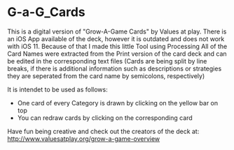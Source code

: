 # G-a-G_Cards
This is a digital version of "Grow-A-Game Cards" by Values at play.
There is an iOS App available of the deck, however it is outdated and does not work with iOS 11.
Because of that I made this little Tool using Processing
All of the Card Names were extracted from the Print version of the card deck and can be edited in the corresponding text files (Cards are being split by line breaks, if there is additional information such as descriptions or strategies they are seperated from the card name by semicolons, respectively)

It is intendet to be used as follows:
- One card of every Category is drawn by clicking on the yellow bar on top
- You can redraw cards by clicking on the corresponding card

Have fun being creative and check out the creators of the deck at: http://www.valuesatplay.org/grow-a-game-overview
